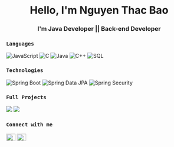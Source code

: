 <h1 align="center">Hello, I'm Nguyen Thac Bao</h1>
<h3 align="center">I'm Java Developer || Back-end Developer</h3>



### `Languages`

![JavaScript](https://img.shields.io/badge/-JavaScript-000?&logo=JavaScript)
![C](https://img.shields.io/badge/-C-000?&logo=C)
![Java](https://img.shields.io/badge/-Java-000?&logo=Java&logoColor=007396)
![C++](https://img.shields.io/badge/-C++-000?&logo=c%2b%2b&logoColor=00599C)
![SQL](https://img.shields.io/badge/-SQL-000?&logo=MySQL)

### `Technologies`
![Spring Boot](https://img.shields.io/badge/Spring_Boot-6DB33F?style=flat-square&logo=spring%20security&logoColor=green
)
![Spring Data JPA](https://img.shields.io/badge/-Spring-000?&logo=Spring)
![Spring Security](https://img.shields.io/badge/-Spring-000?&logo=Spring)
### `Full Projects`
[![](https://img.shields.io/badge/-🧬%20My%20Website-000)](https://github.com/thacbaonguyen/pet-shop)
[![](https://img.shields.io/badge/-🧬%20My%20Website-000)](https://github.com/thacbaonguyen/social-app-microservices)

### `Connect with me`
<p align="left">
<a href="https://linkedin.com/in/https://www.linkedin.com/in/thacbaonguyen/" target="blank"><img align="center" src="https://raw.githubusercontent.com/rahuldkjain/github-profile-readme-generator/master/src/images/icons/Social/linked-in-alt.svg" alt="https://www.linkedin.com/in/thacbaonguyen/" height="18.75" width="25" /></a>
<a href="https://fb.com/https://www.facebook.com/thbaonguyen.25.11/" target="blank"><img align="center" src="https://raw.githubusercontent.com/rahuldkjain/github-profile-readme-generator/master/src/images/icons/Social/facebook.svg" alt="https://www.facebook.com/thbaonguyen.25.11/" height="18.75" width="25" /></a>
</p>
